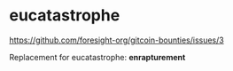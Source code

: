 # eucatastrophe
https://github.com/foresight-org/gitcoin-bounties/issues/3

Replacement for eucatastrophe: **enrapturement**
